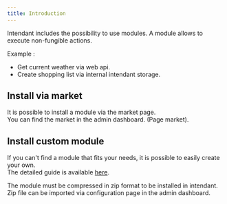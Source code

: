 ```yaml
---
title: Introduction
---
```



Intendant includes the possibility to use modules. A module allows to execute non-fungible actions.  

Example : 
- Get current weather via web api.
- Create shopping list via internal intendant storage.

## Install via market

It is possible to install a module via the market page.  
You can find the market in the admin dashboard. (Page market).

## Install custom module

If you can't find a module that fits your needs, it is possible to easily create your own.  
The detailed guide is available [here](/docs/guides/module/custom).

The module must be compressed in zip format to be installed in intendant.  
Zip file can be imported via configuration page in the admin dashboard.
